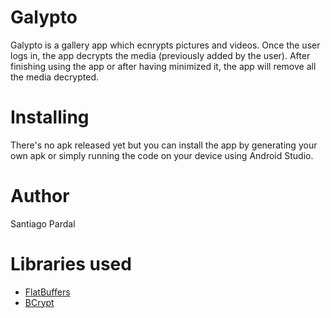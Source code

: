 # Galypto
Galypto is a gallery app which ecnrypts pictures and videos. Once the user logs in, the app decrypts the media (previously added by the user). After finishing using the app or after having minimized it, the app will remove all the media decrypted.

# Installing
There's no apk released yet but you can install the app by generating your own apk or simply running the code on your device using Android Studio.

# Author
Santiago Pardal

# Libraries used
* [FlatBuffers](https://google.github.io/flatbuffers/)
* [BCrypt](https://www.npmjs.com/package/bcrypt)
